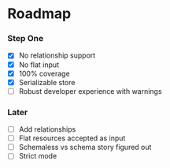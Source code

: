 # Roadmap

### Step One

* [x] No relationship support
* [x] No flat input
* [x] 100% coverage
* [x] Serializable store
* [ ] Robust developer experience with warnings

### Later

* [ ] Add relationships
* [ ] Flat resources accepted as input
* [ ] Schemaless vs schema story figured out
* [ ] Strict mode
